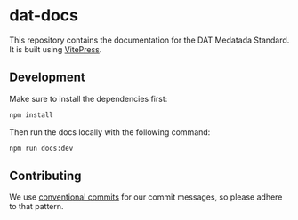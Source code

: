 # dat-docs

This repository contains the documentation for the DAT Medatada Standard. It is built using [VitePress](https://vitepress.vuejs.org/).

## Development

Make sure to install the dependencies first:

```bash
npm install
```

Then run the docs locally with the following command:

```bash
npm run docs:dev
```

## Contributing

We use [conventional commits](https://www.conventionalcommits.org/en/v1.0.0/) for our commit messages, so please adhere to that pattern.
